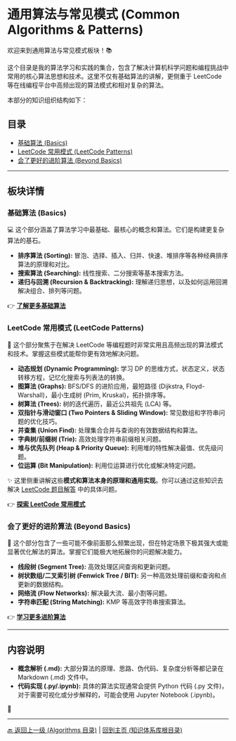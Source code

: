 # 通用算法与常见模式 (Common Algorithms & Patterns)

欢迎来到通用算法与常见模式板块！📚

这个目录是我的算法学习和实践的集合，包含了解决计算机科学问题和编程挑战中常用的核心算法思想和技术。这里不仅有基础算法的讲解，更侧重于 LeetCode 等在线编程平台中高频出现的算法模式和相对复杂的算法。

本部分的知识组织结构如下：

## 目录

-   [基础算法 (Basics)](#基础算法-basics)
-   [LeetCode 常用模式 (LeetCode Patterns)](#leetcode-常用模式-leetcode-patterns)
-   [会了更好的进阶算法 (Beyond Basics)](#会了更好的进阶算法-beyond-basics)

---

## 板块详情

### 基础算法 (Basics)

💻 这个部分涵盖了算法学习中最基础、最核心的概念和算法。它们是构建更复杂算法的基石。

-   **排序算法 (Sorting):** 冒泡、选择、插入、归并、快速、堆排序等各种经典排序算法的原理和对比。
-   **搜索算法 (Searching):** 线性搜索、二分搜索等基本搜索方法。
-   **递归与回溯 (Recursion & Backtracking):** 理解递归思想，以及如何运用回溯解决组合、排列等问题。

👉 **[了解更多基础算法](<./Common_Algorithms/Basics/README.md>)**

### LeetCode 常用模式 (LeetCode Patterns)

🎯 这个部分聚焦于在解决 LeetCode 等编程题时非常实用且高频出现的算法模式和技术。掌握这些模式能帮你更有效地解决问题。

-   **动态规划 (Dynamic Programming):** 学习 DP 的思维方式，状态定义，状态转移方程，记忆化搜索与列表法的转换。
-   **图算法 (Graphs):** BFS/DFS 的进阶应用，最短路径 (Dijkstra, Floyd-Warshall)，最小生成树 (Prim, Kruskal)，拓扑排序等。
-   **树算法 (Trees):** 树的迭代遍历，最近公共祖先 (LCA) 等。
-   **双指针与滑动窗口 (Two Pointers & Sliding Window):** 常见数组和字符串问题的优化技巧。
-   **并查集 (Union Find):** 处理集合合并与查询的有效数据结构和算法。
-   **字典树/前缀树 (Trie):** 高效处理字符串前缀相关问题。
-   **堆与优先队列 (Heap & Priority Queue):** 利用堆的特性解决最值、优先级问题。
-   **位运算 (Bit Manipulation):** 利用位运算进行优化或解决特定问题。

✨ 这里侧重讲解这些**模式和算法本身的原理和通用实现**。你可以通过这些知识去解决 [LeetCode 题目解答](../LeetCode-Solutions/) 中的具体问题。

👉 **[探索 LeetCode 常用模式](<./Common_Algorithms/LeetCode_Patterns/README.md>)**

### 会了更好的进阶算法 (Beyond Basics)

🚀 这个部分包含了一些可能不像前面那么频繁出现，但在特定场景下极其强大或能显著优化解法的算法。掌握它们能极大地拓展你的问题解决能力。

-   **线段树 (Segment Tree):** 高效处理区间查询和更新问题。
-   **树状数组/二叉索引树 (Fenwick Tree / BIT):** 另一种高效处理前缀和查询和点更新的数据结构。
-   **网络流 (Flow Networks):** 解决最大流、最小割等问题。
-   **字符串匹配 (String Matching):** KMP 等高效字符串搜索算法。

👉 **[学习更多进阶算法](<./Common_Algorithms/Beyond_Basics/README.md>)**

---

## 内容说明

-   **概念解析 (.md):** 大部分算法的原理、思路、伪代码、复杂度分析等都记录在 Markdown (.md) 文件中。
-   **代码实现 (.py/.ipynb):** 具体的算法实现通常会提供 Python 代码 (.py 文件)，对于需要可视化或分步解释的，可能会使用 Jupyter Notebook (.ipynb)。

🚀

---

[🔙 返回上一级 (Algorithms 目录)](<../README.md>) | [回到主页 (知识体系库根目录)](<../../README.md>)